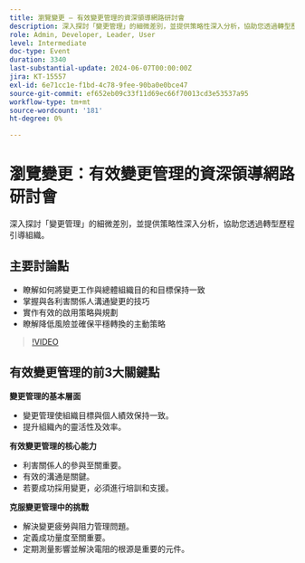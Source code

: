 ```yaml
---
title: 瀏覽變更 — 有效變更管理的資深領導網路研討會
description: 深入探討「變更管理」的細微差別，並提供策略性深入分析，協助您透過轉型歷程引導組織。
role: Admin, Developer, Leader, User
level: Intermediate
doc-type: Event
duration: 3340
last-substantial-update: 2024-06-07T00:00:00Z
jira: KT-15557
exl-id: 6e71cc1e-f1bd-4c78-9fee-90ba0e0bce47
source-git-commit: ef652eb09c33f11d69ec66f70013cd3e53537a95
workflow-type: tm+mt
source-wordcount: '181'
ht-degree: 0%

---
```


# 瀏覽變更：有效變更管理的資深領導網路研討會

深入探討「變更管理」的細微差別，並提供策略性深入分析，協助您透過轉型歷程引導組織。

## 主要討論點

* 瞭解如何將變更工作與總體組織目的和目標保持一致
* 掌握與各利害關係人溝通變更的技巧
* 實作有效的啟用策略與規劃
* 瞭解降低風險並確保平穩轉換的主動策略

>[!VIDEO](https://video.tv.adobe.com/v/3429286/?learn=on)

## 有效變更管理的前3大關鍵點

**變更管理的基本層面**

* 變更管理使組織目標與個人績效保持一致。
* 提升組織內的靈活性及效率。

**有效變更管理的核心能力**

* 利害關係人的參與至關重要。
* 有效的溝通是關鍵。
* 若要成功採用變更，必須進行培訓和支援。

**克服變更管理中的挑戰**

* 解決變更疲勞與阻力管理問題。
* 定義成功量度至關重要。
* 定期測量影響並解決電阻的根源是重要的元件。
